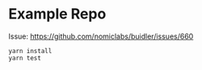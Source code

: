 # Example Repo

Issue: https://github.com/nomiclabs/buidler/issues/660

```
yarn install
yarn test
```